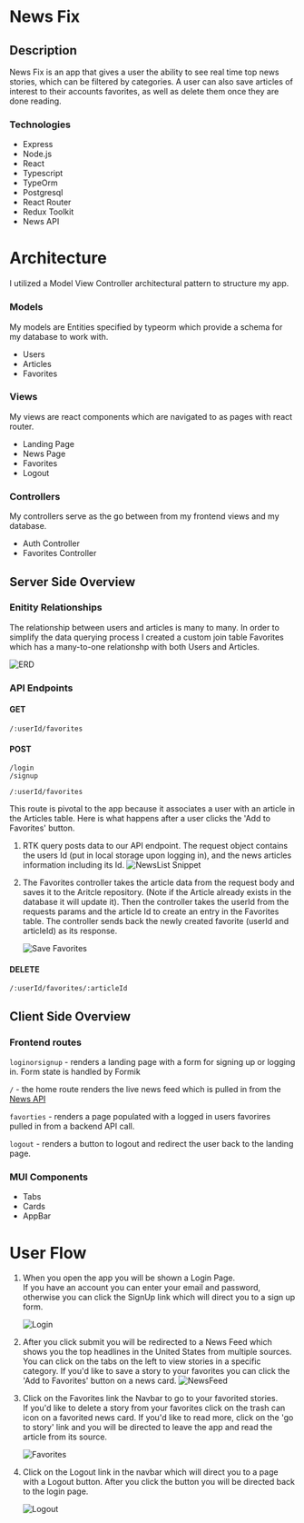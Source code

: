 # News Fix

## Description
News Fix is an app that gives a user the ability to see real time top news stories, which can be filtered by categories. A user can also save articles of interest to their accounts favorites, as well as delete them once they are done reading.

### Technologies
- Express
- Node.js
- React
- Typescript
- TypeOrm
- Postgresql
- React Router
- Redux Toolkit
- News API

# Architecture

I utilized a Model View Controller architectural pattern to structure my app.

### Models 
My models are Entities specified by typeorm which provide a schema for my database to work with.

 - Users
 - Articles
 - Favorites

### Views
My views are react components which 
are navigated to as pages with react router.

- Landing Page
- News Page
- Favorites
- Logout

### Controllers
My controllers serve as the go between from my frontend views and my database.

- Auth Controller
- Favorites Controller

## Server Side Overview

### Enitity Relationships
The relationship between users and articles is many to many.
In order to simplify the data querying process I created a custom join table Favorites which has a many-to-one relationshp with both Users and Articles.


![ERD](screenshots/ERD-1.jpg)

### API Endpoints
#### GET
 `/:userId/favorites`
 #### POST
  `/login` \
 `/signup` 

 `/:userId/favorites` 

 This route is pivotal to the app because it associates a user with an article in the Articles table. 
 Here is what happens after a user clicks the 'Add to Favorites' button. 
 1. RTK query posts data to our API endpoint.
The request object contains the users Id (put in local storage upon logging in), and the news articles information including its Id.
    ![NewsList Snippet](screenshots/NewsListQuery.png)
 
2. The Favorites controller takes the article data from the request body and saves it to the Aritcle repository. (Note if the Article already exists in the database it will update it).
    Then the controller takes the userId from the requests params and the article Id to create an entry in the Favorites table. The controller sends back the newly created favorite (userId and articleId) as its response.

    ![Save Favorites](screenshots/FavortiesController.png)

 #### DELETE    
`/:userId/favorites/:articleId`



## Client Side Overview
 
 ### Frontend routes
  `loginorsignup` - renders a landing page with a form for signing up or logging in. Form state is handled by Formik 

`/` - the home route renders the live news feed which is pulled in from the [News API](https://newsapi.org/docs)
 
 `favorties` - renders a page populated with a logged in users favorires pulled in from a backend API call.

`logout` - renders a button to logout and redirect the user back to the landing page.

### MUI Components
- Tabs
- Cards
- AppBar 

# User Flow

1. When you open the app you will be shown a Login Page. \
     If you have an account you can enter your email and password, otherwise you can click the SignUp link which will direct you to a sign up form.

    ![Login](screenshots/LoginPage.png)

  
2. After you click submit you will be redirected to a News Feed which shows you the top headlines in the United States from multiple sources.\
You can click on the tabs on the left to view stories in a specific category. If you'd like to save a story to your favorites you can click the 'Add to Favorites' button on a news card.
        ![NewsFeed](screenshots/NewsFeed.png)

    
3. Click on the Favorites link the Navbar to go to your favorited stories. \
    If you'd like to delete a story from your favorites click on the trash can icon on a favorited news card.
    If you'd like to read more, click on the 'go to story' link and you will be directed to leave the app and read the article from its source.

    ![Favorites](screenshots/Favorites.png)

4. Click on the Logout link in the navbar which will direct you to a page with a Logout button. After you click the button you will be directed back to the login page.

    ![Logout](screenshots/Logout.png)